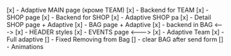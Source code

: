 [x] - Adaptive MAIN page (кроме TEAM)
[x] - Backend for TEAM
[x] - SHOP page
[x] - Backend for SHOP
[x] - Adaptive SHOP pa
[x] - Detail SHOP page + Adaptive
[x] - BAG page + Adaptive
[x] - backend in BAG
<--->
[x] - HEADER styles
[x] - EVENTS page
<--->
[x] - Adaptive Team
[x] - Full adaptive
[] - Fixed Removing from Bag
[] - clear BAG after send form
[] - Animations
